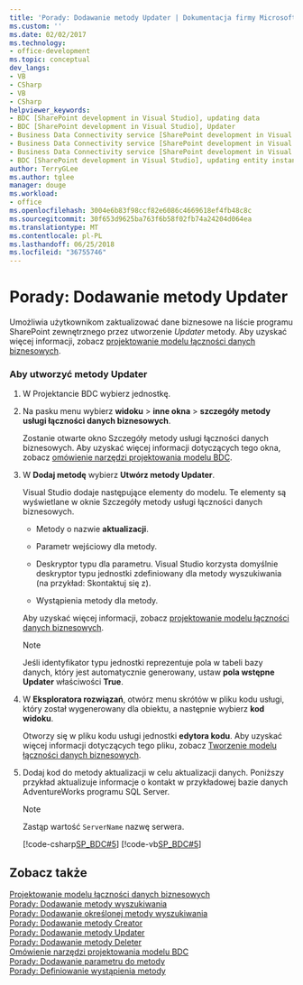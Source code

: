 ```yaml
---
title: 'Porady: Dodawanie metody Updater | Dokumentacja firmy Microsoft'
ms.custom: ''
ms.date: 02/02/2017
ms.technology:
- office-development
ms.topic: conceptual
dev_langs:
- VB
- CSharp
- VB
- CSharp
helpviewer_keywords:
- BDC [SharePoint development in Visual Studio], updating data
- BDC [SharePoint development in Visual Studio], Updater
- Business Data Connectivity service [SharePoint development in Visual Studio], updating data
- Business Data Connectivity service [SharePoint development in Visual Studio], Updater
- Business Data Connectivity service [SharePoint development in Visual Studio], updating entity instances
- BDC [SharePoint development in Visual Studio], updating entity instances
author: TerryGLee
ms.author: tglee
manager: douge
ms.workload:
- office
ms.openlocfilehash: 3004e6b83f98ccf82e6086c4669618ef4fb48c8c
ms.sourcegitcommit: 30f653d9625ba763f6b58f02fb74a24204d064ea
ms.translationtype: MT
ms.contentlocale: pl-PL
ms.lasthandoff: 06/25/2018
ms.locfileid: "36755746"
---
```

# <a name="how-to-add-an-updater-method"></a>Porady: Dodawanie metody Updater
  Umożliwia użytkownikom zaktualizować dane biznesowe na liście programu SharePoint zewnętrznego przez utworzenie *Updater* metody. Aby uzyskać więcej informacji, zobacz [projektowanie modelu łączności danych biznesowych](../sharepoint/designing-a-business-data-connectivity-model.md).  
  
### <a name="to-create-an-updater-method"></a>Aby utworzyć metody Updater  
  
1.  W Projektancie BDC wybierz jednostkę.  
  
2.  Na pasku menu wybierz **widoku** > **inne okna** > **szczegóły metody usługi łączności danych biznesowych**.  
  
     Zostanie otwarte okno Szczegóły metody usługi łączności danych biznesowych. Aby uzyskać więcej informacji dotyczących tego okna, zobacz [omówienie narzędzi projektowania modelu BDC](../sharepoint/bdc-model-design-tools-overview.md).  
  
3.  W **Dodaj metodę** wybierz **Utwórz metody Updater**.  
  
     Visual Studio dodaje następujące elementy do modelu. Te elementy są wyświetlane w oknie Szczegóły metody usługi łączności danych biznesowych.  
  
    -   Metody o nazwie **aktualizacji**.  
  
    -   Parametr wejściowy dla metody.  
  
    -   Deskryptor typu dla parametru. Visual Studio korzysta domyślnie deskryptor typu jednostki zdefiniowany dla metody wyszukiwania (na przykład: Skontaktuj się z).  
  
    -   Wystąpienia metody dla metody.  
  
     Aby uzyskać więcej informacji, zobacz [projektowanie modelu łączności danych biznesowych](../sharepoint/designing-a-business-data-connectivity-model.md).  
  
    > [!NOTE]  
    >  Jeśli identyfikator typu jednostki reprezentuje pola w tabeli bazy danych, który jest automatycznie generowany, ustaw **pola wstępne Updater** właściwości **True**.  
  
4.  W **Eksploratora rozwiązań**, otwórz menu skrótów w pliku kodu usługi, który został wygenerowany dla obiektu, a następnie wybierz **kod widoku**.  
  
     Otworzy się w pliku kodu usługi jednostki **edytora kodu**. Aby uzyskać więcej informacji dotyczących tego pliku, zobacz [Tworzenie modelu łączności danych biznesowych](../sharepoint/creating-a-business-data-connectivity-model.md).  
  
5.  Dodaj kod do metody aktualizacji w celu aktualizacji danych. Poniższy przykład aktualizuje informacje o kontakt w przykładowej bazie danych AdventureWorks programu SQL Server.  
  
    > [!NOTE]  
    >  Zastąp wartość `ServerName` nazwę serwera.  
  
     [!code-csharp[SP_BDC#5](../sharepoint/codesnippet/CSharp/SP_BDC/bdcmodel1/contactservice.cs#5)]
     [!code-vb[SP_BDC#5](../sharepoint/codesnippet/VisualBasic/sp_bdc/bdcmodel1/contactservice.vb#5)]  
  
## <a name="see-also"></a>Zobacz także
 [Projektowanie modelu łączności danych biznesowych](../sharepoint/designing-a-business-data-connectivity-model.md)   
 [Porady: Dodawanie metody wyszukiwania](../sharepoint/how-to-add-a-finder-method.md)   
 [Porady: Dodawanie określonej metody wyszukiwania](../sharepoint/how-to-add-a-specific-finder-method.md)   
 [Porady: Dodawanie metody Creator](../sharepoint/how-to-add-a-creator-method.md)   
 [Porady: Dodawanie metody Updater](../sharepoint/how-to-add-an-updater-method.md)   
 [Porady: Dodawanie metody Deleter](../sharepoint/how-to-add-a-deleter-method.md)   
 [Omówienie narzędzi projektowania modelu BDC](../sharepoint/bdc-model-design-tools-overview.md)   
 [Porady: Dodawanie parametru do metody](../sharepoint/how-to-add-a-parameter-to-a-method.md)   
 [Porady: Definiowanie wystąpienia metody](../sharepoint/how-to-define-a-method-instance.md)  
  
 
